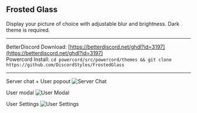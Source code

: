## Frosted Glass
Display your picture of choice with adjustable blur and brightness. Dark theme is required.

- - -
BetterDiscord Download: [https://betterdiscord.net/ghdl?id=3197](https://betterdiscord.net/ghdl?id=3197)  
Powercord Install: `cd powercord/src/powercord/themes && git clone https://github.com/DiscordStyles/FrostedGlass`
- - -

Server chat + User popout
![Server Chat](https://i.imgur.com/Gr8JJAv.jpg)

User modal
![User Modal](https://i.imgur.com/xnUQ1Ek.jpg)

User Settings
![User Settings](https://i.imgur.com/qfMW8HI.jpg)